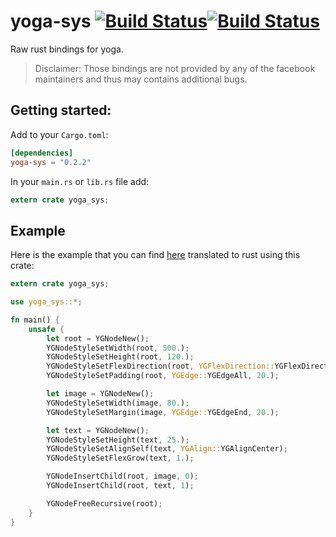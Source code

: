# yoga-sys [![Build Status](https://travis-ci.org/Nemikolh/yoga-sys.svg?branch=master)](https://travis-ci.org/Nemikolh/yoga-sys)[![Build Status](https://ci.appveyor.com/api/projects/status/github/Nemikolh/yoga-sys?svg=true)](https://ci.appveyor.com/project/Nemikolh/yoga-sys)

Raw rust bindings for yoga.

> Disclaimer: Those bindings are not provided by any of the facebook
>             maintainers and thus may contains additional bugs.

## Getting started:

Add to your `Cargo.toml`:

```toml
[dependencies]
yoga-sys = "0.2.2"
```

In your `main.rs` or `lib.rs` file add:

```rs
extern crate yoga_sys;
```

## Example

Here is the example that you can find [here](https://facebook.github.io/yoga/)
translated to rust using this crate:

```rust
extern crate yoga_sys;

use yoga_sys::*;

fn main() {
    unsafe {
        let root = YGNodeNew();
        YGNodeStyleSetWidth(root, 500.);
        YGNodeStyleSetHeight(root, 120.);
        YGNodeStyleSetFlexDirection(root, YGFlexDirection::YGFlexDirectionRow);
        YGNodeStyleSetPadding(root, YGEdge::YGEdgeAll, 20.);

        let image = YGNodeNew();
        YGNodeStyleSetWidth(image, 80.);
        YGNodeStyleSetMargin(image, YGEdge::YGEdgeEnd, 20.);

        let text = YGNodeNew();
        YGNodeStyleSetHeight(text, 25.);
        YGNodeStyleSetAlignSelf(text, YGAlign::YGAlignCenter);
        YGNodeStyleSetFlexGrow(text, 1.);

        YGNodeInsertChild(root, image, 0);
        YGNodeInsertChild(root, text, 1);

        YGNodeFreeRecursive(root);
    }
}
```
